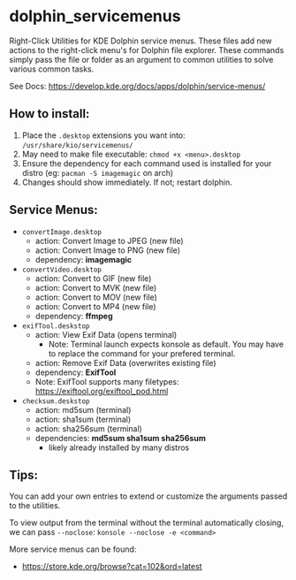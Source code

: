 # dolphin_servicemenus
Right-Click Utilities for KDE Dolphin service menus. These files add new actions to the right-click menu's for Dolphin file explorer. These commands simply pass the file or folder as an argument to common utilities to solve various common tasks.

See Docs: https://develop.kde.org/docs/apps/dolphin/service-menus/


## How to install:
 1. Place the `.desktop` extensions you want into: `/usr/share/kio/servicemenus/`
 2. May need to make file executable: `chmod +x <menu>.desktop`
 3. Ensure the dependency for each command used is installed for your distro (eg: `pacman -S imagemagic` on arch)
 4. Changes should show immediately. If not; restart dolphin.
 
## Service Menus:
 * `convertImage.desktop`
    * action: Convert Image to JPEG (new file)
    * action: Convert Image to PNG (new file)
    * dependency: **imagemagic**
 * `convertVideo.desktop`
    * action: Convert to GIF (new file)
    * action: Convert to MVK (new file)
    * action: Convert to MOV (new file)
    * action: Convert to MP4 (new file)
    * dependency: **ffmpeg**
* `exifTool.deskstop`
    * action: View Exif Data (opens terminal)
        * Note: Terminal launch expects konsole as default. You may have to replace the command for your prefered terminal.
    * action: Remove Exif Data (overwrites existing file)
    * dependency: **ExifTool**
    * Note: ExifTool supports many filetypes: https://exiftool.org/exiftool_pod.html
 * `checksum.deskstop`
    * action: md5sum (terminal)
    * action: sha1sum (terminal)
    * action: sha256sum (terminal)
    * dependencies: **md5sum sha1sum sha256sum**
        * likely already installed by many distros
 
## Tips:
You can add your own entries to extend or customize the arguments passed to the utilities.

To view output from the terminal without the terminal automatically closing, we can pass `--noclose`:
`konsole --noclose -e <command>`

More service menus can be found:
* https://store.kde.org/browse?cat=102&ord=latest
